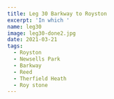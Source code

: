 ```yaml
---
title: Leg 30 Barkway to Royston
excerpt: 'In which '
name: leg30
image: leg30-done2.jpg
date: 2021-03-21
tags:
  - Royston
  - Newsells Park
  - Barkway
  - Reed
  - Therfield Heath
  - Roy stone
---
```

